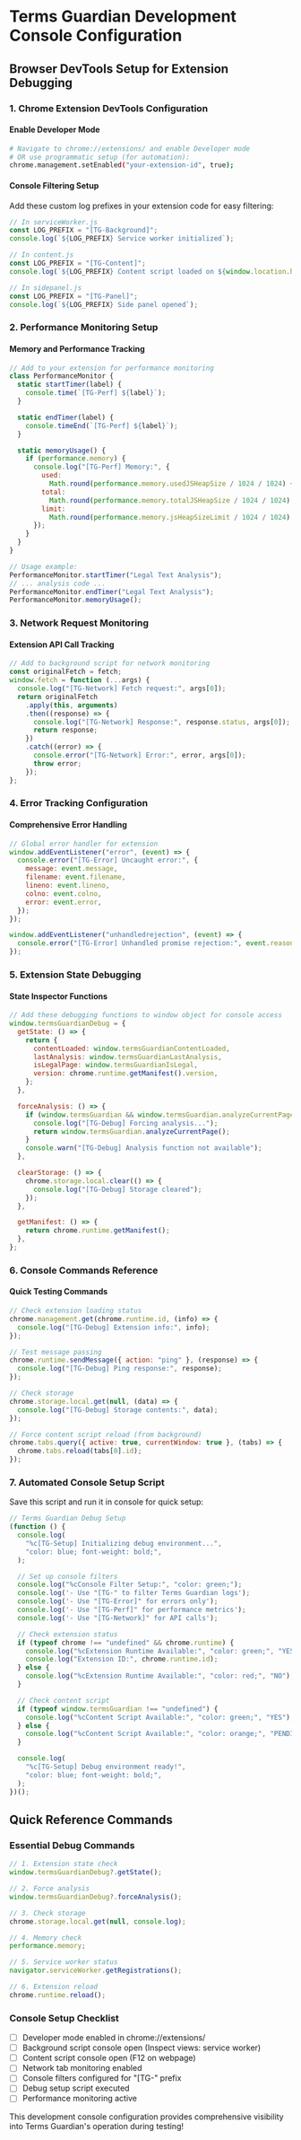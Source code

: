 # Terms Guardian Development Console Configuration

## Browser DevTools Setup for Extension Debugging

### 1. Chrome Extension DevTools Configuration

#### Enable Developer Mode

```bash
# Navigate to chrome://extensions/ and enable Developer mode
# OR use programmatic setup (for automation):
chrome.management.setEnabled("your-extension-id", true);
```

#### Console Filtering Setup

Add these custom log prefixes in your extension code for easy filtering:

```javascript
// In serviceWorker.js
const LOG_PREFIX = "[TG-Background]";
console.log(`${LOG_PREFIX} Service worker initialized`);

// In content.js
const LOG_PREFIX = "[TG-Content]";
console.log(`${LOG_PREFIX} Content script loaded on ${window.location.href}`);

// In sidepanel.js
const LOG_PREFIX = "[TG-Panel]";
console.log(`${LOG_PREFIX} Side panel opened`);
```

### 2. Performance Monitoring Setup

#### Memory and Performance Tracking

```javascript
// Add to your extension for performance monitoring
class PerformanceMonitor {
  static startTimer(label) {
    console.time(`[TG-Perf] ${label}`);
  }

  static endTimer(label) {
    console.timeEnd(`[TG-Perf] ${label}`);
  }

  static memoryUsage() {
    if (performance.memory) {
      console.log("[TG-Perf] Memory:", {
        used:
          Math.round(performance.memory.usedJSHeapSize / 1024 / 1024) + " MB",
        total:
          Math.round(performance.memory.totalJSHeapSize / 1024 / 1024) + " MB",
        limit:
          Math.round(performance.memory.jsHeapSizeLimit / 1024 / 1024) + " MB",
      });
    }
  }
}

// Usage example:
PerformanceMonitor.startTimer("Legal Text Analysis");
// ... analysis code ...
PerformanceMonitor.endTimer("Legal Text Analysis");
PerformanceMonitor.memoryUsage();
```

### 3. Network Request Monitoring

#### Extension API Call Tracking

```javascript
// Add to background script for network monitoring
const originalFetch = fetch;
window.fetch = function (...args) {
  console.log("[TG-Network] Fetch request:", args[0]);
  return originalFetch
    .apply(this, arguments)
    .then((response) => {
      console.log("[TG-Network] Response:", response.status, args[0]);
      return response;
    })
    .catch((error) => {
      console.error("[TG-Network] Error:", error, args[0]);
      throw error;
    });
};
```

### 4. Error Tracking Configuration

#### Comprehensive Error Handling

```javascript
// Global error handler for extension
window.addEventListener("error", (event) => {
  console.error("[TG-Error] Uncaught error:", {
    message: event.message,
    filename: event.filename,
    lineno: event.lineno,
    colno: event.colno,
    error: event.error,
  });
});

window.addEventListener("unhandledrejection", (event) => {
  console.error("[TG-Error] Unhandled promise rejection:", event.reason);
});
```

### 5. Extension State Debugging

#### State Inspector Functions

```javascript
// Add these debugging functions to window object for console access
window.termsGuardianDebug = {
  getState: () => {
    return {
      contentLoaded: window.termsGuardianContentLoaded,
      lastAnalysis: window.termsGuardianLastAnalysis,
      isLegalPage: window.termsGuardianIsLegal,
      version: chrome.runtime.getManifest().version,
    };
  },

  forceAnalysis: () => {
    if (window.termsGuardian && window.termsGuardian.analyzeCurrentPage) {
      console.log("[TG-Debug] Forcing analysis...");
      return window.termsGuardian.analyzeCurrentPage();
    }
    console.warn("[TG-Debug] Analysis function not available");
  },

  clearStorage: () => {
    chrome.storage.local.clear(() => {
      console.log("[TG-Debug] Storage cleared");
    });
  },

  getManifest: () => {
    return chrome.runtime.getManifest();
  },
};
```

### 6. Console Commands Reference

#### Quick Testing Commands

```javascript
// Check extension loading status
chrome.management.get(chrome.runtime.id, (info) => {
  console.log("[TG-Debug] Extension info:", info);
});

// Test message passing
chrome.runtime.sendMessage({ action: "ping" }, (response) => {
  console.log("[TG-Debug] Ping response:", response);
});

// Check storage
chrome.storage.local.get(null, (data) => {
  console.log("[TG-Debug] Storage contents:", data);
});

// Force content script reload (from background)
chrome.tabs.query({ active: true, currentWindow: true }, (tabs) => {
  chrome.tabs.reload(tabs[0].id);
});
```

### 7. Automated Console Setup Script

Save this script and run it in console for quick setup:

```javascript
// Terms Guardian Debug Setup
(function () {
  console.log(
    "%c[TG-Setup] Initializing debug environment...",
    "color: blue; font-weight: bold;",
  );

  // Set up console filters
  console.log("%cConsole Filter Setup:", "color: green;");
  console.log('- Use "[TG-" to filter Terms Guardian logs');
  console.log('- Use "[TG-Error]" for errors only');
  console.log('- Use "[TG-Perf]" for performance metrics');
  console.log('- Use "[TG-Network]" for API calls');

  // Check extension status
  if (typeof chrome !== "undefined" && chrome.runtime) {
    console.log("%cExtension Runtime Available:", "color: green;", "YES");
    console.log("Extension ID:", chrome.runtime.id);
  } else {
    console.log("%cExtension Runtime Available:", "color: red;", "NO");
  }

  // Check content script
  if (typeof window.termsGuardian !== "undefined") {
    console.log("%cContent Script Available:", "color: green;", "YES");
  } else {
    console.log("%cContent Script Available:", "color: orange;", "PENDING");
  }

  console.log(
    "%c[TG-Setup] Debug environment ready!",
    "color: blue; font-weight: bold;",
  );
})();
```

## Quick Reference Commands

### Essential Debug Commands

```javascript
// 1. Extension state check
window.termsGuardianDebug?.getState();

// 2. Force analysis
window.termsGuardianDebug?.forceAnalysis();

// 3. Check storage
chrome.storage.local.get(null, console.log);

// 4. Memory check
performance.memory;

// 5. Service worker status
navigator.serviceWorker.getRegistrations();

// 6. Extension reload
chrome.runtime.reload();
```

### Console Setup Checklist

- [ ] Developer mode enabled in chrome://extensions/
- [ ] Background script console open (Inspect views: service worker)
- [ ] Content script console open (F12 on webpage)
- [ ] Network tab monitoring enabled
- [ ] Console filters configured for "[TG-" prefix
- [ ] Debug setup script executed
- [ ] Performance monitoring active

This development console configuration provides comprehensive visibility into Terms Guardian's operation during testing!
